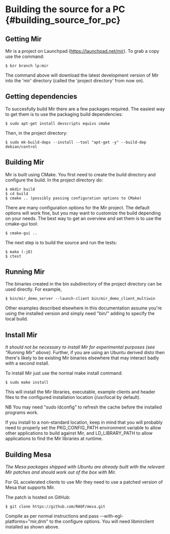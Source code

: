 Building the source for a PC {#building_source_for_pc}
============================

Getting Mir
-----------

Mir is a project on Launchpad (https://launchpad.net/mir). To grab a copy use
the command:

    $ bzr branch lp:mir

The command above will download the latest development version of Mir into
the 'mir' directory (called the 'project directory' from now on).

Getting dependencies
--------------------

To succesfully build Mir there are a few packages required. The easiest way
to get them is to use the packaging build dependencies:

    $ sudo apt-get install devscripts equivs cmake

Then, in the project directory:

    $ sudo mk-build-deps --install --tool "apt-get -y" --build-dep debian/control


Building Mir
------------

Mir is built using CMake. You first need to create the build directory and
configure the build. In the project directory do:

    $ mkdir build
    $ cd build
    $ cmake .. (possibly passing configuration options to CMake)

There are many configuration options for the Mir project. The default options
will work fine, but you may want to customize the build depending on your
needs. The best way to get an overview and set them is to use the cmake-gui
tool:

    $ cmake-gui ..

The next step is to build the source and run the tests:

    $ make (-j8)
    $ ctest


Running Mir
-----------

The binaries created in the bin subdirectory of the project directory can be
used directly. For example,

    $ bin/mir_demo_server --launch-client bin/mir_demo_client_multiwin

Other examples described elsewhere in this documentation assume you're using the
installed version and simply need "bin/" adding to specify the local build.  


Install Mir
-----------

*It should not be necessary to install Mir for experimental purposes (see 
"Running Mir" above).* Further, if you are using an Ubuntu derived disto then
there's likely to be existing Mir binaries elsewhere that may interact badly 
with a second install.

To install Mir just use the normal make install command:

    $ sudo make install

This will install the Mir libraries, executable, example clients and header
files to the configured installation location (/usr/local by default).

NB You may need "sudo ldconfig" to refresh the cache before the installed
programs work.

If you install to a non-standard location, keep in mind that you will probably 
need to properly set the PKG_CONFIG_PATH environment variable to allow other
applications to build against Mir, and LD_LIBRARY_PATH to allow applications to
find the Mir libraries at runtime.


Building Mesa
-------------

*The Mesa packages shipped with Ubuntu are already built with the relevant Mir patches
and should work out of the box with Mir.*

For GL accelerated clients to use Mir they need to use a patched version of Mesa
that supports Mir.

The patch is hosted on GitHub:

    $ git clone https://github.com/RAOF/mesa.git

Compile as per normal instructions and pass --with-egl-platforms="mir,drm" to
the configure options. You will need libmirclient installed as shown above.
